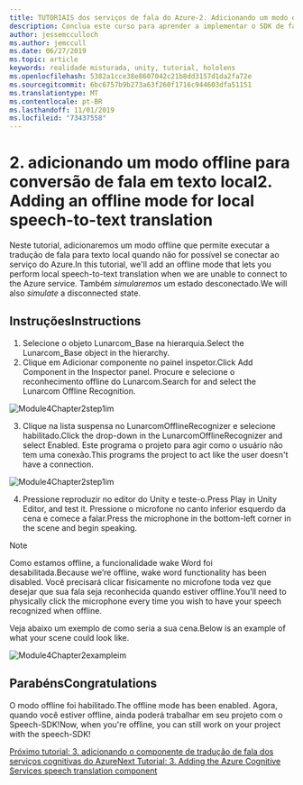 ```yaml
---
title: TUTORIAIS dos serviços de fala do Azure-2. Adicionando um modo offline para tradução de fala em texto local
description: Conclua este curso para aprender a implementar o SDK de fala do Azure em um aplicativo de realidade misturada.
author: jessemcculloch
ms.author: jemccull
ms.date: 06/27/2019
ms.topic: article
keywords: realidade misturada, unity, tutorial, hololens
ms.openlocfilehash: 5382a1cce38e8607042c21b8dd3157d1da2fa72e
ms.sourcegitcommit: 6bc6757b9b273a63f260f1716c944603dfa51151
ms.translationtype: MT
ms.contentlocale: pt-BR
ms.lasthandoff: 11/01/2019
ms.locfileid: "73437558"
---
```

# <a name="2-adding-an-offline-mode-for-local-speech-to-text-translation"></a><span data-ttu-id="2f565-105">2. adicionando um modo offline para conversão de fala em texto local</span><span class="sxs-lookup"><span data-stu-id="2f565-105">2. Adding an offline mode for local speech-to-text translation</span></span>

<span data-ttu-id="2f565-106">Neste tutorial, adicionaremos um modo offline que permite executar a tradução de fala para texto local quando não for possível se conectar ao serviço do Azure.</span><span class="sxs-lookup"><span data-stu-id="2f565-106">In this tutorial, we'll add an offline mode that lets you perform local speech-to-text translation when we are unable to connect to the Azure service.</span></span> <span data-ttu-id="2f565-107">Também *simularemos* um estado desconectado.</span><span class="sxs-lookup"><span data-stu-id="2f565-107">We will also *simulate* a disconnected state.</span></span>

## <a name="instructions"></a><span data-ttu-id="2f565-108">Instruções</span><span class="sxs-lookup"><span data-stu-id="2f565-108">Instructions</span></span>

1. <span data-ttu-id="2f565-109">Selecione o objeto Lunarcom_Base na hierarquia.</span><span class="sxs-lookup"><span data-stu-id="2f565-109">Select the Lunarcom_Base object in the hierarchy.</span></span>
2. <span data-ttu-id="2f565-110">Clique em Adicionar componente no painel inspetor.</span><span class="sxs-lookup"><span data-stu-id="2f565-110">Click Add Component in the Inspector panel.</span></span> <span data-ttu-id="2f565-111">Procure e selecione o reconhecimento offline do Lunarcom.</span><span class="sxs-lookup"><span data-stu-id="2f565-111">Search for and select the Lunarcom Offline Recognition.</span></span>

![Module4Chapter2step1im](images/module4chapter2step1im.PNG)

3. <span data-ttu-id="2f565-113">Clique na lista suspensa no LunarcomOfflineRecognizer e selecione habilitado.</span><span class="sxs-lookup"><span data-stu-id="2f565-113">Click the drop-down in the LunarcomOfflineRecognizer and select Enabled.</span></span> <span data-ttu-id="2f565-114">Este programa o projeto para agir como o usuário não tem uma conexão.</span><span class="sxs-lookup"><span data-stu-id="2f565-114">This programs the project to act like the user doesn't have a connection.</span></span> 

![Module4Chapter2step1im](images/module4chapter2step2im.PNG)

4. <span data-ttu-id="2f565-116">Pressione reproduzir no editor do Unity e teste-o.</span><span class="sxs-lookup"><span data-stu-id="2f565-116">Press Play in Unity Editor, and test it.</span></span> <span data-ttu-id="2f565-117">Pressione o microfone no canto inferior esquerdo da cena e comece a falar.</span><span class="sxs-lookup"><span data-stu-id="2f565-117">Press the microphone in the bottom-left corner in the scene and begin speaking.</span></span> 

> [!NOTE]
> <span data-ttu-id="2f565-118">Como estamos offline, a funcionalidade wake Word foi desabilitada.</span><span class="sxs-lookup"><span data-stu-id="2f565-118">Because we’re offline, wake word functionality has been disabled.</span></span> <span data-ttu-id="2f565-119">Você precisará clicar fisicamente no microfone toda vez que desejar que sua fala seja reconhecida quando estiver offline.</span><span class="sxs-lookup"><span data-stu-id="2f565-119">You'll need to physically click the microphone every time you wish to have your speech recognized when offline.</span></span> 

<span data-ttu-id="2f565-120">Veja abaixo um exemplo de como seria a sua cena.</span><span class="sxs-lookup"><span data-stu-id="2f565-120">Below is an example of what your scene could look like.</span></span>

![Module4Chapter2exampleim](images/module4chapter2exampleim.PNG)

## <a name="congratulations"></a><span data-ttu-id="2f565-122">Parabéns</span><span class="sxs-lookup"><span data-stu-id="2f565-122">Congratulations</span></span>

<span data-ttu-id="2f565-123">O modo offline foi habilitado.</span><span class="sxs-lookup"><span data-stu-id="2f565-123">The offline mode has been enabled.</span></span> <span data-ttu-id="2f565-124">Agora, quando você estiver offline, ainda poderá trabalhar em seu projeto com o Speech-SDK!</span><span class="sxs-lookup"><span data-stu-id="2f565-124">Now, when you're offline, you can still work on your project with the speech-SDK!</span></span> 


[<span data-ttu-id="2f565-125">Próximo tutorial: 3. adicionando o componente de tradução de fala dos serviços cognitivas do Azure</span><span class="sxs-lookup"><span data-stu-id="2f565-125">Next Tutorial: 3.  Adding the Azure Cognitive Services speech translation component</span></span>](mrlearning-speechSDK-ch3.md)

